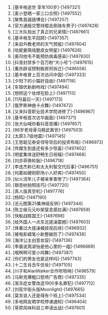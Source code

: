 
1. [基辛格逝世 享年100岁]-[1497321]
1. [麦小登晒一家三口合照]-[1497552]
1. [聚焦首届链博会]-[1497257]
1. [官方通报交警持棍击倒骑车男子]-[1497428]
1. [三大队拍出了真正的兄弟情]-[1497661]
1. [基辛格生平回顾]-[1497357]
1. [来自外教老师的天气预报]-[1497604]
1. [哈妮姜珮瑶脆皮女明星]-[1497626]
1. [奥司他韦不能预防病毒感染]-[1497830]
1. [抖音封禁多个百万粉“大小号”]-[1497615]
1. [重庆辟谣预制板房将拆迁]-[1496558]
1. [基辛格曾上百次访问中国]-[1497333]
1. [夕阳下的小猫好自由]-[1497118]
1. [车银优新剧吻戏]-[1497494]
1. [想把这个妆焊在脸上]-[1497113]
1. [11月最后一天]-[1497173]
1. [俄罗斯神曲卡点舞]-[1497472]
1. [又来抖音职业技术学院进修了]-[1496967]
1. [基辛格首次访华画面]-[1497371]
1. [张大仙喊你看抖音首播]-[1497657]
1. [86岁老戏骨马精武离世]-[1497503]
1. [太原3.7级地震]-[1497145]
1. [王思聪见泰安领导背后的投资布局]-[1496973]
1. [传媒生到底还有多少惊喜]-[1497402]
1. [明星集体送舒畅生日祝福]-[1497468]
1. [刘亦菲换轮胎]-[1496718]
1. [李连杰称已和太太利智交代后事]-[1496751]
1. [何嘉如硬刚职场小人好爽]-[1497450]
1. [似火流年儿子被亲爹害惨了]-[1497364]
1. [银杏树拍照技巧]-[1497720]
1. [真人版真空机]-[1497776]
1. [杨鸣]-[1497190]
1. [沧元图第25集神级反转]-[1497344]
1. [陈立侯元元吵架窒息感拉满]-[1497659]
1. [快船战胜国王]-[1497698]
1. [给外国人一点东北搓澡震撼]-[1497603]
1. [体重过大搓澡被歧视后续]-[1496932]
1. [被电影蜡笔小新整破防了]-[1497438]
1. [海洋公主创意妆容]-[1497136]
1. [李晨说周淑怡是他心里的一姐]-[1496669]
1. [哦啊啊可爱小鸡舞]-[1497387]
1. [你们的男友也是这样吗]-[1497743]
1. [十二生肖丑牛仿妆]-[1497105]
1. [川子和AlanWalker合作吹唢呐]-[1496579]
1. [马斯克爆粗口怒喷广告商]-[1497335]
1. [渐冻症女警改造1900多名罪犯]-[1497712]
1. [刘宪华街头版Moonlight]-[1497665]
1. [莫言说人还是得有个班上]-[1497534]
1. [多地网友晒学校停课通知]-[1496404]
1. [草原风味科目三申请出战]-[1497601]